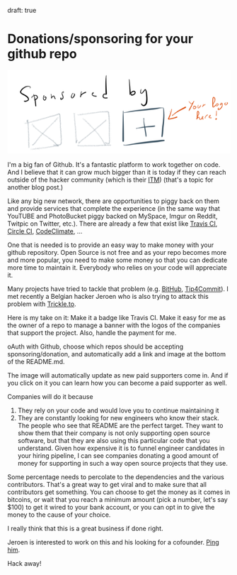 draft: true

# Donations/sponsoring for your github repo

![](public/img/github-repo-sponsored-by.png)

I'm a big fan of Github. It's a fantastic platform to work together on code. And I believe that it can grow much bigger than it is today if they can reach outside of the hacker community (which is their [ITM](initial-target-market)) (that's a topic for another blog post.)

Like any big new network, there are opportunities to piggy back on them and provide services that complete the experience (in the same way that YouTUBE and PhotoBucket piggy backed on MySpace, Imgur on Reddit, Twitpic on Twitter, etc.). 
There are already a few that exist like [Travis CI](https://travis-ci.org/), [Circle CI](https://circleci.com), [CodeClimate](https://codeclimate.com), ...

One that is needed is to provide an easy way to make money with your github repository. Open Source is not free and as your repo becomes more and more popular, you need to make some money so that you can dedicate more time to maintain it. Everybody who relies on your code will appreciate it.

Many projects have tried to tackle that problem (e.g. [BitHub](https://whispersystems.org/blog/bithub/), [Tip4Commit](http://tip4commit.com/)). I met recently a Belgian hacker Jeroen who is also trying to attack this problem with [Trickle.to](http://trickle.to).

Here is my take on it: Make it a badge like Travis CI.
Make it easy for me as the owner of a repo to manage a banner with the logos of the companies that support the project. Also, handle the payment for me. 

oAuth with Github, choose which repos should be accepting sponsoring/donation, and automatically add a link and image at the bottom of the README.md.

The image will automatically update as new paid supporters come in. And if you click on it you can learn how you can become a paid supporter as well.

Companies will do it because
1. They rely on your code and would love you to continue maintaining it
1. They are constantly looking for new engineers who know their stack. The people who see that README are the perfect target. They want to show them that their company is not only supporting open source software, but that they are also using this particular code that you understand. 
Given how expensive it is to funnel engineer candidates in your hiring pipeline, I can see companies donating a good amount of money for supporting in such a way open source projects that they use. 

Some percentage needs to percolate to the dependencies and the various contributors. That's a great way to get viral and to make sure that all contributors get something. You can choose to get the money as it comes in bitcoins, or wait that you reach a minimum amount (pick a number, let's say $100) to get it wired to your bank account, or you can opt in to give the money to the cause of your choice.

I really think that this is a great business if done right. 

Jeroen is interested to work on this and his looking for a cofounder. [Ping him](mailto:jeroen@trickle.to?subject=Interested%20in%20Trickle.to).

Hack away!